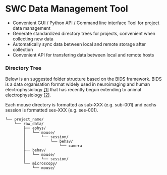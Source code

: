 # SWC Data Management Tool

- Convenient GUI / Python API / Command line interface Tool for project data management
- Generate standardized directory trees for projects, convenient when collecting new data
- Automatically sync data between local and remote storage after collection
- Convenient API for transfering data between local and remote hosts

### Directory Tree

Below is an suggested folder structure based on the BIDS framework. BIDS is a data organisation format widely used in neuroimaging and human electrophysiology [[1]](https://www.nature.com/articles/s41597-019-0105-7) that has recently begun extending to animal electrophysiology [[2]](https://neurostars.org/t/towards-a-standard-organization-for-animal-electrophysiology-a-new-bids-extension-proposal/18588).

Each mouse directory is formatted as sub-XXX (e.g. sub-001) and eachs session is formatted ses-XXX (e.g. ses-001).

```
└── project_name/
    └── raw_data/
        ├── ephys/
        │   └── mouse/
        │       └── session/
        │           └── behav/
        │               └── camera
        ├── behav/
        │   └── mouse/
        │       └── session/
        └── microscopy/
            └── mouse/
```
